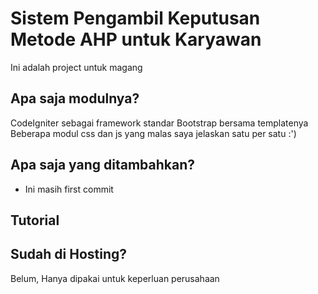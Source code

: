 # Sistem Pengambil Keputusan Metode AHP untuk Karyawan
Ini adalah project untuk magang
## Apa saja modulnya?
CodeIgniter sebagai framework standar
Bootstrap bersama templatenya
Beberapa modul css dan js yang malas saya jelaskan satu per satu :')
## Apa saja yang ditambahkan?
* Ini masih first commit
## Tutorial
## Sudah di Hosting?
Belum, Hanya dipakai untuk keperluan perusahaan
